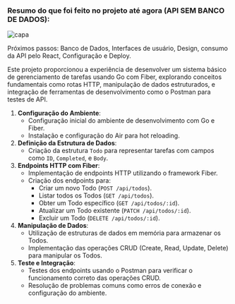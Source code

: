 ### Resumo do que foi feito no projeto até agora (API SEM BANCO DE DADOS):

![capa](https://github.com/user-attachments/assets/f90e2ab1-bd65-48bb-9cd1-e89546a0515d)

Próximos passos: Banco de Dados, Interfaces de usuário, Design, consumo da API pelo React, Configuração e Deploy.

Este projeto proporcionou a experiência de desenvolver um sistema básico de gerenciamento de tarefas usando Go com Fiber, explorando conceitos fundamentais como rotas HTTP, manipulação de dados estruturados, e integração de ferramentas de desenvolvimento como o Postman para testes de API.

1. **Configuração do Ambiente**:
    - Configuração inicial do ambiente de desenvolvimento com Go e Fiber.
    - Instalação e configuração do Air para hot reloading.
2. **Definição da Estrutura de Dados**:
    - Criação da estrutura `Todo` para representar tarefas com campos como `ID`, `Completed`, e `Body`.
3. **Endpoints HTTP com Fiber**:
    - Implementação de endpoints HTTP utilizando o framework Fiber.
    - Criação dos endpoints para:
        - Criar um novo Todo (`POST /api/todos`).
        - Listar todos os Todos (`GET /api/todos`).
        - Obter um Todo específico (`GET /api/todos/:id`).
        - Atualizar um Todo existente (`PATCH /api/todos/:id`).
        - Excluir um Todo (`DELETE /api/todos/:id`).
4. **Manipulação de Dados**:
    - Utilização de estruturas de dados em memória para armazenar os Todos.
    - Implementação das operações CRUD (Create, Read, Update, Delete) para manipular os Todos.
5. **Teste e Integração**:
    - Testes dos endpoints usando o Postman para verificar o funcionamento correto das operações CRUD.
    - Resolução de problemas comuns como erros de conexão e configuração do ambiente.
